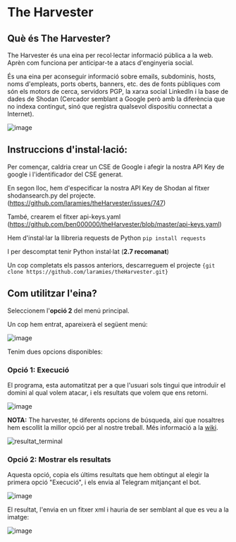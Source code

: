 
# The Harvester

## Què és The Harvester?

The Harvester és una eina per recol·lectar informació pública a la web. Aprèn com funciona per anticipar-te a atacs d'enginyeria social.

És una eina per aconseguir informació sobre emails, subdominis, hosts, noms d'empleats, ports oberts, banners, etc. des de fonts públiques com són els motors de cerca, servidors PGP, la xarxa social LinkedIn i la base de dades de Shodan (Cercador semblant a Google però amb la diferència que no indexa contingut, sinó que registra qualsevol dispositiu connectat a Internet).

![image](https://user-images.githubusercontent.com/80519737/169096715-f2888767-d59e-40b3-9786-7afd5b8aac22.png)

## Instruccions d'instal·lació:

Per començar, caldria crear un CSE de Google i afegir la nostra API Key de google i l'identificador del CSE generat.

En segon lloc, hem d'especificar la nostra API Key de Shodan al fitxer shodansearch.py del projecte. (https://github.com/laramies/theHarvester/issues/747)

També, crearem el fitxer api-keys.yaml (https://github.com/ben000000/theHarvester/blob/master/api-keys.yaml)

Hem d'instal·lar la llibreria requests de Python `pip install requests`

I per descomptat tenir Python instal·lat (**2.7 recomanat**)

Un cop completats els passos anteriors, descarreguem el projecte `{git clone https://github.com/laramies/theHarvester.git}`

## Com utilitzar l'eina?

Seleccionem l'**opció 2** del menú principal.

Un cop hem entrat, apareixerà el següent menú:

![image](https://user-images.githubusercontent.com/80519737/169096134-76fab5a2-b7f9-4a6f-bd96-720656c883fd.png)

Tenim dues opcions disponibles:

### **Opció 1: Execució**

El programa, esta automatitzat per a que l'usuari sols tingui que introduïr el domini al qual volem atacar, i els resultats que volem que ens retorni.

![image](https://user-images.githubusercontent.com/80519737/169097723-e6d60a1f-4ea9-406a-8739-9aac0c175a32.png)

**NOTA:** The harvester, té diferents opcions de búsqueda, així que nosaltres hem escollit la millor opció per al nostre treball. Més informació a la [wiki](https://github.com/2ASIX-2021-22/ProjecteJSD/wiki/08.-TheHarvester).

![resultat_terminal](https://user-images.githubusercontent.com/80519737/169097941-11434fbd-e06d-4676-bdc3-0d882977fc76.png)

### **Opció 2: Mostrar els resultats**

Aquesta opció, copia els últims resultats que hem obtingut al elegir la primera opció "Execució", i els envia al Telegram mitjançant el bot.

![image](https://user-images.githubusercontent.com/80519737/169098347-0e0830e8-0562-43b4-917f-3a6dea12f5f2.png)

El resultat, l'envia en un fitxer xml i hauria de ser semblant al que es veu a la imatge:

![image](https://user-images.githubusercontent.com/80519737/169098659-41c057d8-c010-43fa-84a4-b3bb7c05b5b5.png)




